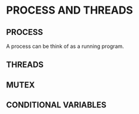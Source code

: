 # PROCESS AND THREADS

## PROCESS

A process can be think of as a running program.
## THREADS


## MUTEX


## CONDITIONAL VARIABLES